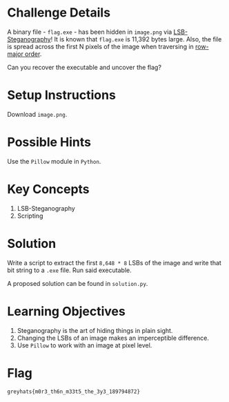 # Challenge Details

A binary file - `flag.exe` - has been hidden in `image.png` via
[LSB-Steganography](https://youtu.be/TWEXCYQKyDc)! It is known
that `flag.exe` is 11,392 bytes large. Also, the file is spread
across the first N pixels of the image when traversing in
[row-major order](https://en.wikipedia.org/wiki/Row-_and_column-major_order).

Can you recover the executable and uncover the flag?

# Setup Instructions

Download `image.png`.

# Possible Hints

Use the `Pillow` module in `Python`.

# Key Concepts

1. LSB-Steganography
2. Scripting

# Solution

Write a script to extract the first `8,648 * 8` LSBs of the
image and write that bit string to a `.exe` file. Run said
executable.

A proposed solution can be found in `solution.py`.

# Learning Objectives

1. Steganography is the art of hiding things in plain sight.
2. Changing the LSBs of an image makes an imperceptible difference.
3. Use `Pillow` to work with an image at pixel level.

# Flag

`greyhats{m0r3_th6n_m33t5_the_3y3_189794872}`
